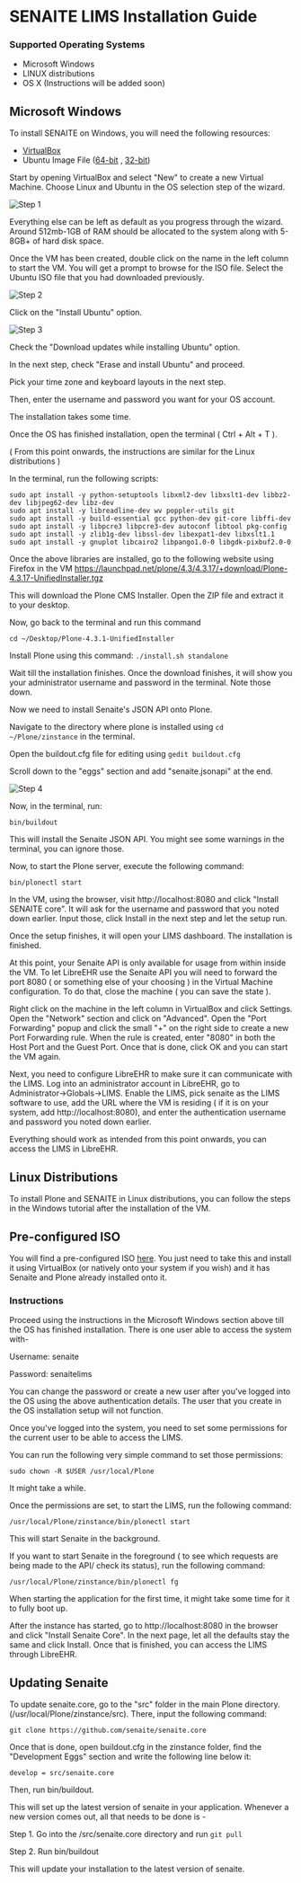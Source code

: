 # SENAITE LIMS Installation Guide

### Supported Operating Systems

* Microsoft Windows
* LINUX distributions
* OS X (Instructions will be added soon)


## Microsoft Windows

To install SENAITE on Windows, you will need the following resources:

* [VirtualBox](https://www.virtualbox.org/)
* Ubuntu Image File ([64-bit](http://releases.ubuntu.com/16.04/ubuntu-16.04.4-desktop-amd64.iso.torrent) , [32-bit](http://releases.ubuntu.com/16.04/ubuntu-16.04.4-desktop-i386.iso.torrent))

Start by opening VirtualBox and select "New" to create a new Virtual Machine. Choose Linux and Ubuntu in the OS selection step of the wizard.

![Step 1](https://i.imgur.com/mHt3RGN.png)

Everything else can be left as default as you progress through the wizard. Around 512mb-1GB of RAM should be allocated to the system along with 5-8GB+ of hard disk space.

Once the VM has been created, double click on the name in the left column to start the VM. You will get a prompt to browse for the ISO file. Select the Ubuntu ISO file that you had downloaded previously.

![Step 2](https://i.imgur.com/HfUkCBX.png)

Click on the "Install Ubuntu" option.

![Step 3](https://i.imgur.com/6FYa1wH.png)

Check the "Download updates while installing Ubuntu" option.

In the next step, check "Erase and install Ubuntu" and proceed.

Pick your time zone and keyboard layouts in the next step.

Then, enter the username and password you want for your OS account.

The installation takes some time.

Once the OS has finished installation, open the terminal ( Ctrl + Alt + T ).

( From this point onwards, the instructions are similar for the Linux distributions )

In the terminal, run the following scripts:

```
sudo apt install -y python-setuptools libxml2-dev libxslt1-dev libbz2-dev libjpeg62-dev libz-dev
sudo apt install -y libreadline-dev wv poppler-utils git
sudo apt install -y build-essential gcc python-dev git-core libffi-dev
sudo apt install -y libpcre3 libpcre3-dev autoconf libtool pkg-config
sudo apt install -y zlib1g-dev libssl-dev libexpat1-dev libxslt1.1
sudo apt install -y gnuplot libcairo2 libpango1.0-0 libgdk-pixbuf2.0-0
```

Once the above libraries are installed, go to the following website using Firefox in the VM https://launchpad.net/plone/4.3/4.3.17/+download/Plone-4.3.17-UnifiedInstaller.tgz

This will download the Plone CMS Installer. Open the ZIP file and extract it to your desktop.

Now, go back to the terminal and run this command

`cd ~/Desktop/Plone-4.3.1-UnifiedInstaller`

Install Plone using this command:
`./install.sh standalone`

Wait till the installation finishes.
Once the download finishes, it will show you your administrator username and password in the terminal. Note those down.

Now we need to install Senaite's JSON API onto Plone.

Navigate to the directory where plone is installed using
`cd ~/Plone/zinstance` in the terminal.

Open the buildout.cfg file for editing using
`gedit buildout.cfg`

Scroll down to the "eggs" section and add "senaite.jsonapi" at the end.

![Step 4](https://i.imgur.com/eWhIpnq.png)

Now, in the terminal, run:

`bin/buildout`

This will install the Senaite JSON API.
You might see some warnings in the terminal, you can ignore those.

Now, to start the Plone server, execute the following command:

`bin/plonectl start`

In the VM, using the browser, visit http://localhost:8080 and click "Install SENAITE core". It will ask for the username and password that you noted down earlier. Input those, click Install in the next step and let the setup run.

Once the setup finishes, it will open your LIMS dashboard. The installation is finished.

At this point, your Senaite API is only available for usage from within inside the VM. To let LibreEHR use the Senaite API you will need to forward the port 8080 ( or something else of your choosing ) in the Virtual Machine configuration. To do that, close the machine ( you can save the state ).

Right click on the machine in the left column in VirtualBox and click Settings. Open the "Network" section and click on "Advanced". Open the "Port Forwarding" popup and click the small "+" on the right side to create a new Port Forwarding rule. When the rule is created, enter "8080" in both the Host Port and the Guest Port. Once that is done, click OK and you can start the VM again.

Next, you need to configure LibreEHR to make sure it can communicate with the LIMS. Log into an administrator account in LibreEHR, go to Administrator->Globals->LIMS. Enable the LIMS, pick senaite as the LIMS software to use, add the URL where the VM is residing ( if it is on your system, add http://localhost:8080), and enter the authentication username and password you noted down earlier.

Everything should work as intended from this point onwards, you can access the LIMS in LibreEHR.

## Linux Distributions

To install Plone and SENAITE in Linux distributions, you can follow the steps in the Windows tutorial after the installation of the VM.


## Pre-configured ISO

You will find a pre-configured ISO [here](https://drive.google.com/file/d/1X8r9Zc5zW4p6-8BHQMDrQVG0ELDh3VEK/view?usp=sharing). You just need to take this and install it using VirtualBox (or natively onto your system if you wish) and it has Senaite and Plone already installed onto it. 

### Instructions

Proceed using the instructions in the Microsoft Windows section above till the OS has finished installation. 
There is one user able to access the system with-

Username: senaite

Password: senaitelims

You can change the password or create a new user after you've logged into the OS using the above authentication details. The user that you create in the OS installation setup will not function.

Once you've logged into the system, you need to set some permissions for the current user to be able to access the LIMS.

You can run the following very simple command to set those permissions:

```
sudo chown -R $USER /usr/local/Plone
```
It might take a while.


Once the permissions are set, to start the LIMS, run the following command:

```
/usr/local/Plone/zinstance/bin/plonectl start

```

This will start Senaite in the background.

If you want to start Senaite in the foreground ( to see which requests are being made to the API/ check its status), run the following command:

```
/usr/local/Plone/zinstance/bin/plonectl fg
```

When starting the application for the first time, it might take some time for it to fully boot up.


After the instance has started, go to http://localhost:8080 in the browser and click "Install Senaite Core". In the next page, let all the defaults stay the same and click Install. Once that is finished, you can access the LIMS through LibreEHR.




## Updating Senaite

To update senaite.core, go to the "src" folder in the main Plone directory. (/usr/local/Plone/zinstance/src). 
There, input the following command: 
```
git clone https://github.com/senaite/senaite.core
```
Once that is done, open buildout.cfg in the zinstance folder, find the "Development Eggs" section and write the following line below it:
``` 
develop = src/senaite.core
```

Then, run bin/buildout. 
 
This will set up the latest version of senaite in your application.
Whenever a new version comes out, all that needs to be done is -

Step 1. Go into the /src/senaite.core directory and run 
``` git pull ```

Step 2. Run bin/buildout

This will update your installation to the latest version of senaite.